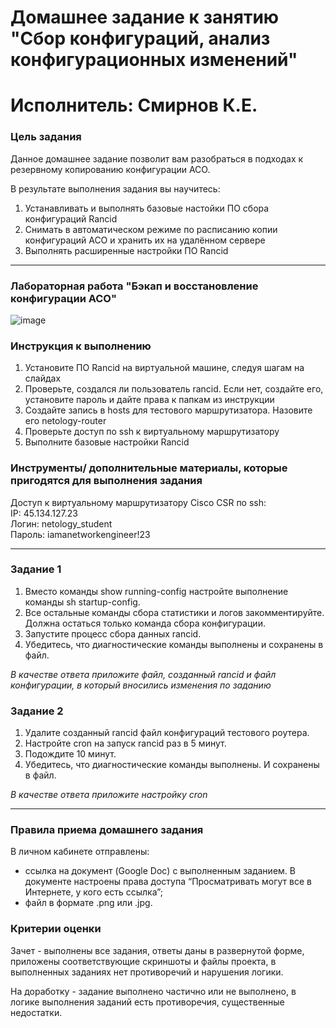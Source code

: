 # Домашнее задание к занятию "Сбор конфигураций, анализ конфигурационных изменений"
# Исполнитель: Смирнов К.Е.

### Цель задания

Данное домашнее задание позволит вам разобраться в подходах к резервному копированию конфигурации АСО.

В результате выполнения задания вы научитесь:  
1. Устанавливать и выполнять базовые настойки ПО сбора конфигураций Rancid
2. Снимать в автоматическом режиме по расписанию копии конфигураций АСО и хранить их на удалённом сервере
3. Выполнять расширенные настройки ПО Rancid

------

### Лабораторная работа "Бэкап и восстановление конфигурации АСО"

![image](https://user-images.githubusercontent.com/5977962/215810640-195417b6-0a14-4035-a69c-7e84d7b4264d.png)



### Инструкция к выполнению

1. Установите ПО Rancid на виртуальной машине, следуя шагам на слайдах
2. Проверьте, создался ли пользователь rancid. Если нет, создайте его, установите пароль и дайте права к папкам из инструкции
3. Создайте запись в hosts для тестового маршрутизатора. Назовите его netology-router
4. Проверьте доступ по ssh к виртуальному маршрутизатору
5. Выполните базовые настройки Rancid

### Инструменты/ дополнительные материалы, которые пригодятся для выполнения задания

Доступ к виртуальному маршрутизатору Cisco CSR по ssh:   
IP: 45.134.127.23   
Логин: netology_student    
Пароль: iamanetworkengineer!23   


---

### Задание 1 

1. Вместо команды show running-config настройте выполнение команды sh startup-config.
2. Все остальные команды сбора статистики и логов закомментируйте. Должна остаться только команда сбора конфигурации.
3. Запустите процесс сбора данных rancid.
4. Убедитесь, что диагностические команды выполнены и сохранены в файл.

*В качестве ответа приложите файл, созданный rancid и файл конфигурации, в который вносились изменения по заданию*

### Задание 2 

1. Удалите созданный rancid файл конфигураций тестового роутера.
2. Настройте cron на запуск rancid раз в 5 минут.
3. Подождите 10 минут.
4. Убедитесь, что диагностические команды выполнены. И сохранены в файл.

*В качестве ответа приложите настройку cron*

------

### Правила приема домашнего задания

В личном кабинете отправлены:

- ссылка на документ (Google Doc) с выполненным заданием. В документе настроены права доступа “Просматривать могут все в Интернете, у кого есть ссылка”;
- файл в формате .png или .jpg.


### Критерии оценки

Зачет - выполнены все задания, ответы даны в развернутой форме, приложены соответствующие скриншоты и файлы проекта, в выполненных заданиях нет противоречий и нарушения логики.

На доработку - задание выполнено частично или не выполнено, в логике выполнения заданий есть противоречия, существенные недостатки.

